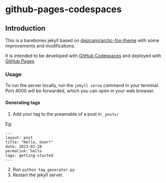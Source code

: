 # github-pages-codespaces

## Introduction

This is a barebones jekyll based on [diezcami/arctic-fox-theme](https://github.com/diezcami/arctic-fox-theme) with some improvements and modifications.  

It is intended to be developed with [GitHub Codespaces](https://github.com/features/codespaces) and deployed with [GitHub Pages](https://pages.github.com/).

### Usage

To run the server locally, run the `jekyll serve` command in your terminal.  Port 4000 will be forwarded, which you can open in your web browser.

#### Generating tags

1. Add your tag to the preamable of a post in `_posts/`

Eg: 
```
---
layout: post
title: "Hello, User!"
date: 2023-02-28
permalink: hello
tags: getting-started
---
```

2. Run `python tag_generator.py`
3. Restart the jekyll server.
